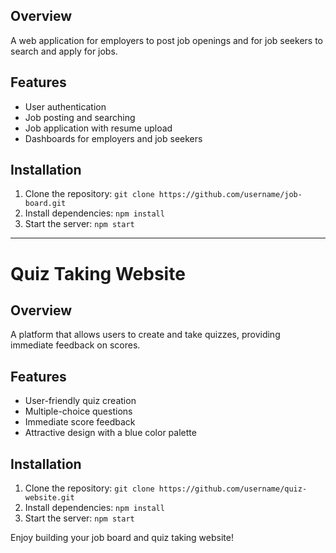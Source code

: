 ## Overview
A web application for employers to post job openings and for job seekers to search and apply for jobs.

## Features
- User authentication
- Job posting and searching
- Job application with resume upload
- Dashboards for employers and job seekers


## Installation
1. Clone the repository: `git clone https://github.com/username/job-board.git`
2. Install dependencies: `npm install`
3. Start the server: `npm start`

---


# Quiz Taking Website

## Overview
A platform that allows users to create and take quizzes, providing immediate feedback on scores.

## Features
- User-friendly quiz creation
- Multiple-choice questions
- Immediate score feedback
- Attractive design with a blue color palette


## Installation
1. Clone the repository: `git clone https://github.com/username/quiz-website.git`
2. Install dependencies: `npm install`
3. Start the server: `npm start`

Enjoy building your job board and quiz taking website!
